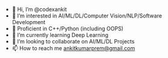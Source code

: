 - 👋 Hi, I’m @codexankit
- 👀 I’m interested in AI/ML/DL/Computer Vision/NLP/Software Development
- 🤺 Proficient in C++/Python (including OOPS)
- 🌱 I’m currently learning Deep Learning
- 💞️ I’m looking to collaborate on AI/ML/DL Projects
- 📫 How to reach me ankitkumarprem@gmail.com

<!---
codexankit/codexankit is a ✨ special ✨ repository because its `README.md` (this file) appears on your GitHub profile.
You can click the Preview link to take a look at your changes.
--->
